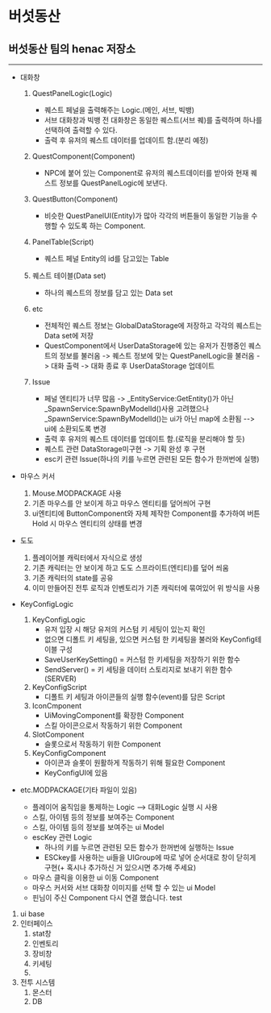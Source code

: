 # 버섯동산 
## 버섯동산 팀의 henac 저장소 <br>
-------------------------------------
- 대화창
    1. QuestPanelLogic(Logic)
        - 퀘스트 페널을 출력해주는 Logic.(메인, 서브, 빅뱅)
        - 서브 대화창과 빅뱅 전 대화창은 동일한 퀘스트(서브 퀘)를 출력하며 하나를 선택하여 출력할 수 있다.
        - 출력 후 유저의 퀘스트 데이터를 업데이트 함.(분리 예정)
    
    2. QuestComponent(Component)
        - NPC에 붙어 있는 Component로 유저의 퀘스트데이터를 받아와 현재 퀘스트 정보를 QuestPanelLogic에 보낸다.

    3. QuestButton(Component)
        - 비슷한 QuestPanelUI(Entity)가 많아 각각의 버튼들이 동일한 기능을 수행할 수 있도록 하는 Component.
    
    4. PanelTable(Script)
        - 퀘스트 페널 Entity의 id를 담고있는 Table
    
    5. 퀘스트 테이블(Data set)
        - 하나의 퀘스트의 정보를 담고 있는 Data set
    
    6. etc
        - 전체적인 퀘스트 정보는 GlobalDataStorage에 저장하고 각각의 퀘스트는 Data set에 저장
        - QuestComponent에서 UserDataStorage에 있는 유저가 진행중인 퀘스트의 정보를 불러옴 -> 퀘스트 정보에 맞는 QuestPanelLogic을 불러옴 -> 대화 출력 -> 대화 종료 후 UserDataStorage 업데이트
    
    7. Issue
        - 페널 엔티티가 너무 많음 -> _EntityService:GetEntity()가 아닌 _SpawnService:SpawnByModelId()사용 고려했으나 _SpawnService:SpawnByModelId()는 ui가 아닌 map에 소환됨 --> ui에 소환되도록 변경
        - 출력 후 유저의 퀘스트 데이터를 업데이트 함.(로직을 분리해야 할 듯)
        - 퀘스트 관련 DataStorage미구현 -> 기획 완성 후 구현
        - esc키 관련 Issue(하나의 키를 누르면 관련된 모든 함수가 한꺼번에 실행)

- 마우스 커서
    1. Mouse.MODPACKAGE 사용
    2. 기존 마우스를 안 보이게 하고 마우스 엔티티를 덮어씌어 구현
    3. ui엔티티에 ButtonComponent와 자체 제작한 Component를 추가하여 버튼 Hold 시 마우스 엔티티의 상태를 변경

- 도도
    1. 플레이어블 캐릭터에서 자식으로 생성
    2. 기존 캐릭터는 안 보이게 하고 도도 스프라이트(엔티티)를 덮어 씌움
    3. 기존 캐릭터의 state를 공유
    4. 이미 만들어진 전투 로직과 인벤토리가 기존 캐릭터에 묶여있어 위 방식을 사용

- KeyConfigLogic
    1. KeyConfigLogic
        - 유저 입장 시 해당 유저의 커스텀 키 세팅이 있는지 확인
        - 없으면 디폴트 키 세팅을, 있으면 커스텀 한 키세팅을 불러와 KeyConfig테이블 구성
        - SaveUserKeySetting() = 커스텀 한 키세팅을 저장하기 위한 함수
        - SendServer() = 키 세팅을 데이터 스토리지로 보내기 위한 함수(SERVER)
    2. KeyConfigScript
        - 디폴트 키 세팅과 아이콘들의 실행 함수(event)를 담은 Script
    3. IconCmponent
        - UiMovingComponent를 확장한 Component
        - 스킬 아이콘으로서 작동하기 위한 Component
    4. SlotComponent
        - 슬롯으로서 작동하기 위한 Component
    5. KeyConfigComponent
        - 아이콘과 슬롯이 원활하게 작동하기 위해 필요한 Component
        - KeyConfigUI에 있음


- etc.MODPACKAGE(기타 파일이 있음)
    - 플레이어 움직임을 통제하는 Logic --> 대화Logic 실행 시 사용
    - 스킬, 아이템 등의 정보를 보여주는 Component
    - 스킬, 아이템 등의 정보를 보여주는 ui Model
    - escKey 관련 Logic
        - 하나의 키를 누르면 관련된 모든 함수가 한꺼번에 실행하는 Issue
        - ESCkey를 사용하는 ui들을 UIGroup에 따로 넣어 순서대로 창이 닫히게 구현(+ 혹시나 추가하신 거 있으시면 추가해 주세요)
    - 마우스 클릭을 이용한 ui 이동 Component
    - 마우스 커서와 서브 대화창 이미지를 선택 할 수 있는 ui Model
    - 핀님이 주신 Component
다시 연결 했습니다.
test
1. ui base
2. 인터페이스
    1. stat창
    2. 인벤토리
    3. 장비창
    4. 키세팅
    5.
3. 전투 시스템
    1. 몬스터
    2. DB